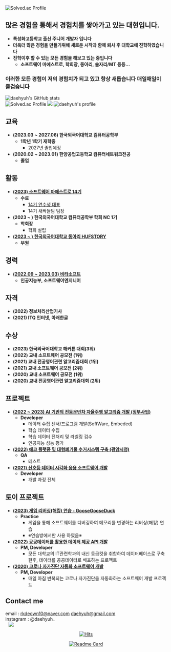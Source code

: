 ![Solved.ac Profile](https://capsule-render.vercel.app/api?type=Waving&color=638fda&height=200&section=header&text=대현&fontSize=70&&fontColor=ffffff)
## 많은 경험을 통해서 경험치를 쌓아가고 있는 대현입니다.
- **특성화고등학교 출신 주니어 개발자 입니다**
- **더욱더 많은 경험을 만들기위해 새로운 시작과 함께 퇴사 후 대학교에 진학하였습니다**
- **진학이후 할 수 있는 모든 경험을 해보고 있는 중입니다**
  + **소프트웨어 마에스트로, 학회장, 동아리, 술자리/MT 등등...**
### **이러한 모든 경험이 저의 경험치가 되고 있고 항상 새롭습니다 매일매일이 즐겁습니다**
![daehyuh's GitHub stats](https://github-readme-stats.vercel.app/api?username=daehyuh&show_icons=true&theme=tokyonight)   
![Solved.ac Profile](http://mazassumnida.wtf/api/v2/generate_badge?boj=daehyuh)
<img src="http://mazandi.herokuapp.com/api?handle=daehyuh&theme=cold"/>
![daehyuh's profile](https://github-profile-trophy.vercel.app/?username=daehyuh&margin-h=50&margin-w=10&row=1&column=8&no-frame=false&theme=algolia)
## 교육
* **(2023.03 ~ 2027.06) 한국외국어대학교 컴퓨터공학부**
  - **1학년 1학기 재학중**
    + 2027년 졸업예정
* **(2020.02 ~ 2023.01) 한양공업고등학교 컴퓨터네트워크전공**
  - **졸업**
## 활동
* **[(2023) 소프트웨어 마에스트로 14기](https://www.swmaestro.org/sw/main/contents.do?menuNo=200002)**
  - **수료**
    + [14기 연수생 대표](https://n.news.naver.com/mnews/article/029/0002804625?sid=105)
    + 14기 새싹들팀 팀장
* **(2023 ~ ) 한국외국어대학교 컴퓨터공학부 학회 NC 1기**
  - **학회장**
    + 학회 설립
* **[(2023 ~ ) 한국외국어대학교 동아리 HUFSTORY](https://www.facebook.com/storyhufs/)**
  - **부원**
## 경력
* **[(2022.09 ~ 2023.03) 비타소프트](http://www.vitasoft.co.kr/)**
  - **인공지능부, 소프트웨어엔지니어**
## 자격
* **(2022) 정보처리산업기사**
* **(2021) ITQ 인터넷, 아래한글**
## 수상
* **(2023) 한국외국어대학교 해커톤 대회(3위)**
* **(2022) 교내 소프트웨어 공모전 (1위)**
* **(2021) 교내 전공영어관련 알고리즘대회 (1위)**
* **(2021) 교내 소프트웨어 공모전 (2위)** 
* **(2020) 교내 소프트웨어 공모전 (1위)**
* **(2020) 교내 전공영어관련 알고리즘대회 (2위)**

## 프로젝트
* **[(2022 ~ 2023) AI 기반의 전동운반차 자율주행 알고리즘 개발 (정부사업)](https://github.com/daehyuh/PatrascheProject)**
  - **Developer**
    + 데이터 수집 센서/프로그램 개발(SoftWare, Embeded)
    + 학습 데이터 수집
    + 학습 데이터 전처리 및 라벨링 검수
    + 인공지능 성능 평가
* **[(2022) 에코 플랫폼 및 대형폐기물 수거시스템 구축 (광양시청)](https://gyeco.kr/main/main.do)**
  - **QA**
    + 테스트  
* **[(2021) 신호등 데이터 시각화 응용 소프트웨어 개발](https://github.com/daehyuh/TrafficLightProject)**
  - **Developer**
    + 개발 과정 전체
## 토이 프로젝트
* **[(2023) 게임 리버싱(해킹) 연습 - GooseGooseDuck](https://github.com/daehyuh/GooseGooseDuck)**
  - **Practice**
    + 게임을 통해 소프트웨어를 디버깅하여 메모리를 변경하는 리버싱(해킹) 연습
    + ※연습방에서만 사용 하였음※
* **[(2022) 공공데이터를 활용한 데이터 제공 API 개발](https://github.com/daehyuh/University-API)**
  - **PM, Developer**
    + 모든 대학교의 IT관련학과의 내신 등급컷을 취합하여 데이터베이스로 구축한후, 데이터를 공공데이터로 배포하는 프로젝트
* **[(2020) 코로나 자가진단 자동화 소프트웨어 개발](https://github.com/daehyuh/Corona-self-check-Auto)**
  - **PM, Developer**
    + 매일 아침 반복되는 코로나 자가진단을 자동화하는 소프트웨어 개발 프로젝트

## Contact me

email : <rkdeown10@naver.com> <daehyuh@gmail.com>   
instagram : @daehyuh_   
<a href="https://instagram.com/daehyuh_">
    <img 
        src="http://img.shields.io/badge/-Instagram-black?style=flat&logo=Instagram&link=https://instagram.com/daehyuh_/"
        style="height : auto; margin-left : 10px; margin-right : 10px;"/>
</a>

<div align=center> 
  
[![Hits](https://hits.seeyoufarm.com/api/count/incr/badge.svg?url=https%3A%2F%2Fgithub.com%2Fdaehyuh%2Fdaehyuh&count_bg=%23638FDA&title_bg=%23555555&icon=ghostery.svg&icon_color=%23E7E7E7&title=Github+%28%EC%98%A4%EB%8A%98+%EB%B0%A9%EB%AC%B8%EC%9E%90+%2F+%EC%A0%84%EC%B2%B4+%EB%B0%A9%EB%AC%B8%EC%9E%90%29&edge_flat=false)](https://hits.seeyoufarm.com)
  
[![Readme Card](https://github-readme-stats.vercel.app/api/pin/?username=daehyuh&repo=Hits-Macro)](https://github.com/daehyuh/Hits-Macro)
</div>
